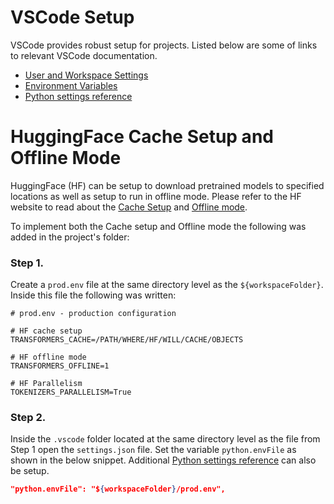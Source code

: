 # VSCode Setup
VSCode provides robust setup for projects. Listed below are some of links to relevant VSCode documentation.
- [User and Workspace Settings](https://code.visualstudio.com/docs/getstarted/settings)
- [Environment Variables](https://code.visualstudio.com/docs/python/environments#_environment-variables)
- [Python settings reference](https://code.visualstudio.com/docs/python/settings-reference)

# HuggingFace Cache Setup and Offline Mode
HuggingFace (HF) can be setup to download pretrained models to specified locations as well as setup to run in offline mode. Please refer to the HF website to read about the [Cache Setup](https://huggingface.co/docs/transformers/installation#cache-setup) and [Offline mode](https://huggingface.co/docs/transformers/installation#offline-mode).

To implement both the Cache setup and Offline mode the following was added in the project's folder:
### Step 1. 

Create a `prod.env` file at the same directory level as the `${workspaceFolder}`. Inside this file the following was written:

```env
# prod.env - production configuration

# HF cache setup
TRANSFORMERS_CACHE=/PATH/WHERE/HF/WILL/CACHE/OBJECTS

# HF offline mode
TRANSFORMERS_OFFLINE=1

# HF Parallelism 
TOKENIZERS_PARALLELISM=True
```

### Step 2. 

Inside the `.vscode` folder located at the same directory level as the file from Step 1 open the `settings.json` file.  Set the variable `python.envFile` as shown in the below snippet. Additional [Python settings reference](https://code.visualstudio.com/docs/python/settings-reference) can also be setup.

```json
"python.envFile": "${workspaceFolder}/prod.env",
```